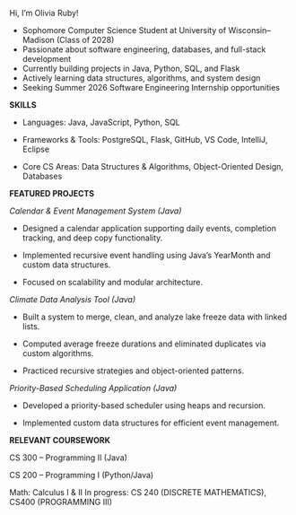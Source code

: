 Hi, I’m Olivia Ruby!

  - Sophomore Computer Science Student at University of Wisconsin–Madison (Class of 2028)
  - Passionate about software engineering, databases, and full-stack development
  - Currently building projects in Java, Python, SQL, and Flask
  - Actively learning data structures, algorithms, and system design
  - Seeking Summer 2026 Software Engineering Internship opportunities

**SKILLS**

  - Languages:  Java, JavaScript, Python, SQL

  - Frameworks & Tools: PostgreSQL, Flask, GitHub, VS Code, IntelliJ, Eclipse

  - Core CS Areas: Data Structures & Algorithms, Object-Oriented Design, Databases

**FEATURED PROJECTS**


_Calendar & Event Management System (Java)_

  - Designed a calendar application supporting daily events, completion tracking, and deep copy functionality.

  - Implemented recursive event handling using Java’s YearMonth and custom data structures.

  - Focused on scalability and modular architecture.

_Climate Data Analysis Tool (Java)_

  - Built a system to merge, clean, and analyze lake freeze data with linked lists.

  - Computed average freeze durations and eliminated duplicates via custom algorithms.

  - Practiced recursive strategies and object-oriented patterns.

_Priority-Based Scheduling Application (Java)_

  - Developed a priority-based scheduler using heaps and recursion.

  - Implemented custom data structures for efficient event management.

**RELEVANT COURSEWORK**

CS 300 – Programming II (Java)

CS 200 – Programming I (Python/Java)

Math: Calculus I & II
In progress: CS 240 (DISCRETE MATHEMATICS), CS400 (PROGRAMMING III)
